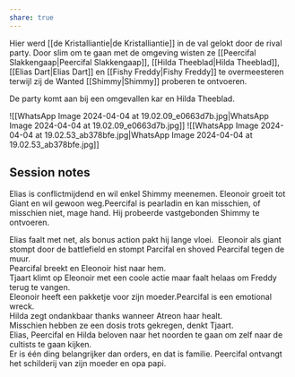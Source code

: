 ```yaml
---
share: true
---
```

Hier werd [[de Kristalliantie|de Kristalliantie]] in de val gelokt door de rival party. Door slim om te gaan met de omgeving wisten ze [[Peercifal Slakkengaap|Peercifal Slakkengaap]], [[Hilda Theeblad|Hilda Theeblad]], [[Elias Dart|Elias Dart]] en [[Fishy Freddy|Fishy Freddy]] te overmeesteren terwijl zij de Wanted [[Shimmy|Shimmy]] proberen te ontvoeren.

De party komt aan bij een omgevallen kar en Hilda Theeblad. 


![[WhatsApp Image 2024-04-04 at 19.02.09_e0663d7b.jpg|WhatsApp Image 2024-04-04 at 19.02.09_e0663d7b.jpg]]
![[WhatsApp Image 2024-04-04 at 19.02.53_ab378bfe.jpg|WhatsApp Image 2024-04-04 at 19.02.53_ab378bfe.jpg]]

## Session notes
Elias is conflictmijdend en wil enkel Shimmy meenemen. Eleonoir groeit tot Giant en wil gewoon weg.Peercifal is pearladin en kan misschien, of misschien niet, mage hand. Hij probeerde vastgebonden Shimmy te ontvoeren.  
  
Elias faalt met net, als bonus action pakt hij lange vloei.  Eleonoir als giant stompt door de battlefield en stompt Parcifal en shoved Pearcifal tegen de muur.  
Pearcifal breekt en Eleonoir hist naar hem.  
Tjaart klimt op Eleonoir met een coole actie maar faalt helaas om Freddy terug te vangen.  
Eleonoir heeft een pakketje voor zijn moeder.Pearcifal is een emotional wreck.  
Hilda zegt ondankbaar thanks wanneer Atreon haar healt.  
Misschien hebben ze een dosis trots gekregen, denkt Tjaart.  
Elias, Peercifal en Hilda beloven naar het noorden te gaan om zelf naar de cultists te gaan kijken.  
Er is één ding belangrijker dan orders, en dat is familie. Peercifal ontvangt het schilderij van zijn moeder en opa papi.